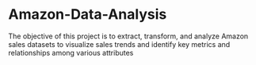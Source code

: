 # Amazon-Data-Analysis
The objective of this project is to extract, transform, and analyze Amazon sales datasets to visualize sales trends and identify key metrics and relationships among various attributes
